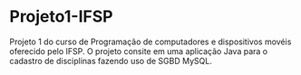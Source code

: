 # Projeto1-IFSP
Projeto 1 do curso de Programação de computadores e dispositivos movéis oferecido pelo IFSP. O projeto consite em uma aplicação Java para o cadastro de disciplinas fazendo uso de SGBD MySQL.
